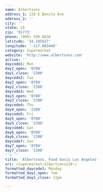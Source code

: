 ```yaml
---
name: Albertsons
address_1: 220 E Bonita Ave
address_2: ''
city: ''
state: CA
zip: '91773'
phone: (909) 599-8836
latitude: '34.105927'
longitude: '-117.803449'
category: Supermarket
website: 'http://www.albertsons.com'
active: ''
daycode1: Mon
day1_open: '0700'
day1_close: '2300'
daycode2: Tue
day2_open: '0700'
day2_close: '2300'
daycode3: Wed
day3_open: '0700'
day3_close: '2300'
daycode4: Thu
day4_open: '2300'
daycode5: Fri
day5_open: '0700'
day5_close: '2300'
daycode6: Sat
day6_open: '0700'
day6_close: '2300'
daycode7: Sun
day7_open: '0700'
day7_close: '2300'
'': ''
title: 'Albertsons, Food Oasis Los Angeles'
uri: /supermarket/albertsons220-/
formatted_daycode1: Monday
formatted_day1_open: 7am
formatted_day1_close: 11pm

---
```

